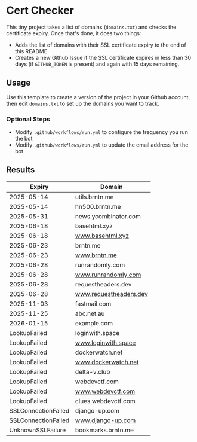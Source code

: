 # Cert Checker

This tiny project takes a list of domains (`domains.txt`) and checks the certificate expiry. Once that's done, it does two things:

- Adds the list of domains with their SSL certificate expiry to the end of this README
- Creates a new Github Issue if the SSL certificate expires in less than 30 days (if `GITHUB_TOKEN` is present) and again with 15 days remaining.


## Usage

Use this template to create a version of the project in your Github account, then edit `domains.txt` to set up the domains you want to track.


### Optional Steps

- Modify `.github/workflows/run.yml` to configure the frequency you run the bot
- Modify `.github/workflows/run.yml` to update the email address for the bot

## Results

| Expiry    | Domain   |
|-----------|----------|
| 2025-05-14 | utils.brntn.me |
| 2025-05-14 | hn500.brntn.me |
| 2025-05-31 | news.ycombinator.com |
| 2025-06-18 | basehtml.xyz |
| 2025-06-18 | www.basehtml.xyz |
| 2025-06-23 | brntn.me |
| 2025-06-23 | www.brntn.me |
| 2025-06-28 | runrandomly.com |
| 2025-06-28 | www.runrandomly.com |
| 2025-06-28 | requestheaders.dev |
| 2025-06-28 | www.requestheaders.dev |
| 2025-11-03 | fastmail.com |
| 2025-11-25 | abc.net.au |
| 2026-01-15 | example.com |
| LookupFailed | loginwith.space |
| LookupFailed | www.loginwith.space |
| LookupFailed | dockerwatch.net |
| LookupFailed | www.dockerwatch.net |
| LookupFailed | delta-v.club |
| LookupFailed | webdevctf.com |
| LookupFailed | www.webdevctf.com |
| LookupFailed | clues.webdevctf.com |
| SSLConnectionFailed | django-up.com |
| SSLConnectionFailed | www.django-up.com |
| UnknownSSLFailure | bookmarks.brntn.me |
